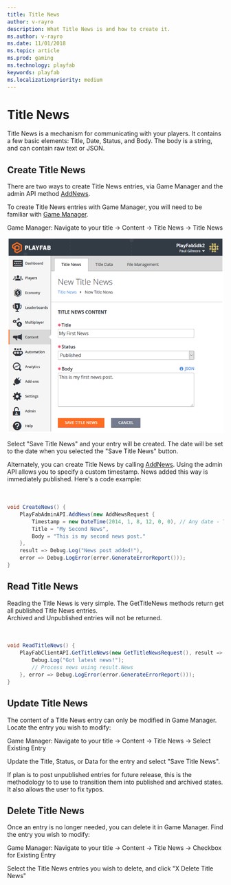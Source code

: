 ```yaml
---
title: Title News
author: v-rayro
description: What Title News is and how to create it.
ms.author: v-rayro
ms.date: 11/01/2018
ms.topic: article
ms.prod: gaming
ms.technology: playfab
keywords: playfab
ms.localizationpriority: medium
---
```


# Title News

Title News is a mechanism for communicating with your players. It contains a few basic elements: Title, Date, Status, and Body. The body is a string, and can contain raw text or JSON.

## Create Title News

There are two ways to create Title News entries, via Game Manager and the admin API method [AddNews](https://api.playfab.com/documentation/admin/method/AddNews).

To create Title News entries with Game Manager, you will need to be familiar with [Game Manager](https://api.playfab.com/docs/tutorials/landing-analytics/game-manager-tour).

Game Manager: Navigate to your title -> Content -> Title News -> Title News

![Title News](../media/tutorials/game-manager-content-title-news.png)

Select "Save Title News" and your entry will be created. The date will be set to the date when you selected the "Save Title News" button.

Alternately, you can create Title News by calling [AddNews](https://api.playfab.com/documentation/admin/method/AddNews). Using the admin API allows you to specify a custom timestamp. News added this way is immediately published. Here's a code example:

```csharp


void CreateNews() {
    PlayFabAdminAPI.AddNews(new AddNewsRequest {
        Timestamp = new DateTime(2014, 1, 8, 12, 0, 0), // Any date - This one is the founding of PlayFab
        Title = "My Second News",
        Body = "This is my second news post."
    }, 
    result => Debug.Log("News post added!"),
    error => Debug.LogError(error.GenerateErrorReport()));
}

```

## Read Title News

Reading the Title News is very simple. The GetTitleNews methods return get all published Title News entries.  
Archived and Unpublished entries will not be returned.

```csharp


void ReadTitleNews() {
    PlayFabClientAPI.GetTitleNews(new GetTitleNewsRequest(), result => {
        Debug.Log("Got latest news!");
        // Process news using result.News
    }, error => Debug.LogError(error.GenerateErrorReport()));
}

```

## Update Title News

The content of a Title News entry can only be modified in Game Manager.  Locate the entry you wish to modify:

Game Manager: Navigate to your title -> Content -> Title News -> Select Existing Entry

Update the Title, Status, or Data for the entry and select "Save Title News".

If plan is to post unpublished entries for future release, this is the methodology to to use to transition them into published and archived states. It also allows the user to fix typos.

## Delete Title News

Once an entry is no longer needed, you can delete it in Game Manager. Find the entry you wish to modify:

Game Manager: Navigate to your title -> Content -> Title News -> Checkbox for Existing Entry

Select the Title News entries you wish to delete, and click "X Delete Title News"
